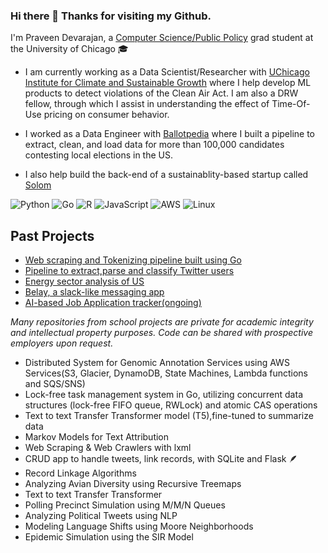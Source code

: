 ### Hi there 👋 Thanks for visiting my Github.

<!--
**pravchand/pravchand** is a ✨ _special_ ✨ repository because its `README.md` (this file) appears on your GitHub profile.


-->
I'm Praveen Devarajan, a [Computer Science/Public Policy](https://capp.uchicago.edu/) grad student at the University of Chicago 🎓

- I am currently working as a Data Scientist/Researcher with [UChicago Institute for Climate and Sustainable Growth](https://climate.uchicago.edu/) where I help develop ML products to detect violations of the Clean Air Act. I am also a DRW fellow, through which I assist in understanding the effect of Time-Of-Use pricing on consumer behavior.

- I worked as a Data Engineer with [Ballotpedia](https://ballotpedia.org/) where I built a pipeline to extract, clean, and load data for more than 100,000 candidates contesting local elections in the US.

- I also help build the back-end of a sustainablity-based startup called [Solom](https://solom.earth)


![Python](https://img.shields.io/badge/Code-Python-informational?style=flat&logo=python&color=3776AB)
![Go](https://img.shields.io/badge/Code-Go-informational?style=flat&logo=go&color=00ADD8)
![R](https://img.shields.io/badge/Code-R-informational?style=flat&logo=r&color=276DC3)
![JavaScript](https://img.shields.io/badge/Code-JavaScript-informational?style=flat&logo=javascript&color=F7DF1E)
![AWS](https://img.shields.io/badge/Cloud-AWS-informational?style=flat&logo=amazon-aws&color=232F3E)
![Linux](https://img.shields.io/badge/System-Linux-informational?style=flat&logo=linux&color=FCC624)

## Past Projects

- [Web scraping and Tokenizing pipeline built using Go](https://github.com/pravchand/web_scraping_Go)
- [Pipeline to extract,parse and classify Twitter users](https://github.com/Energy-Lab-Pollution/twitter_search)
- [Energy sector analysis of US](https://github.com/pravchand/energy_project)
- [Belay, a slack-like messaging app](https://github.com/pravchand/belay)
- [AI-based Job Application tracker(ongoing)](https://github.com/pravchand/drona)
 
_Many repositories from school projects are private for academic integrity and intellectual property purposes. Code can be shared with prospective employers upon request._

- Distributed System for Genomic Annotation Services using AWS Services(S3, Glacier, DynamoDB, State Machines, Lambda functions and SQS/SNS)
- Lock-free task management system in Go, utilizing concurrent data structures (lock-free FIFO
queue, RWLock) and atomic CAS operations 
- Text to text Transfer Transformer model (T5),fine-tuned to summarize data
- Markov Models for Text Attribution
- Web Scraping & Web Crawlers with lxml
- CRUD app to handle tweets, link records, with SQLite and Flask 🪶
- Record Linkage Algorithms
- Analyzing Avian Diversity using Recursive Treemaps
- Text to text Transfer Transformer
- Polling Precinct Simulation using M/M/N Queues
- Analyzing Political Tweets using NLP
- Modeling Language Shifts using Moore Neighborhoods
- Epidemic Simulation using the SIR Model
